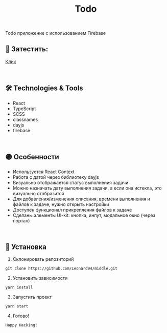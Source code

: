 <h1 align="center">Todo</h1>
</br>

Todo приложение с использованием Firebase </br>


## 🚀 Затестить:

[Клик](http://todo.vladkoleda.ru/)


<br>


## 🛠️ Technologies & Tools
- React
- TypeScript
- SCSS
- classnames
- dayjs
- firebase


<br>

## 🟣 Особенности

- Используется React Context
- Работа с датой через библиотеку dayjs
- Визуально отображается статус выполнения задачи
- Можно назначать дату выполнения задачи, а если она истекла, это визуально отобразится
- Для добавления/изменения описания, времени выполнения и файлов к задаче, нужно открыть настройки
- Доступен функционал прикрепления файлов к задаче
- Сделаны элементы UI-kit: кнопка, инпут, модальное окно (через портал)




<br>



## 🔧 Установка
1. Склонировать репозиторий
```
git clone https://github.com/Leonard94/middle.git
```

2. Установить зависимости
```
yarn install
```
3. Запустить проект
```
yarn start
```
4. Готово!
```
Happy Hacking!
```
